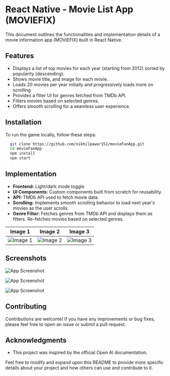 
# React Native - Movie List App (MOVIEFIX)

This document outlines the functionalities and implementation details of a movie information app (MOVIEFIX) built in React Native.


## Features

- Displays a list of top movies for each year (starting from 2012) sorted by popularity (descending).
- Shows movie title, and image for each movie.
- Loads 20 movies per year initially and progressively loads more on scrolling
- Provides a filter UI for genres fetched from TMDb API.
- Filters movies based on selected genres.
- Offers smooth scrolling for a seamless user experience.


## Installation

To run the game locally, follow these steps:

```bash
  git clone https://github.com/nikhilpawar151/movieFanApp.git
  cd movieFanApp
  npm install
  npm start
```

## Implementation

- **Frontend:** Light/dark mode toggle
- **UI Components:** Custom components built from scratch for reusability.
- **API:** TMDb API used to fetch movie data.
- **Scrolling:** Implements smooth scrolling behavior to load next year's movies as the user scrolls.
- **Genre Filter:** Fetches genres from TMDb API and displays them as filters. Re-fetches movies based on selected genres.

| Image 1 | Image 2 | Image 3 |
|---|---|---|
| ![Image 1](https://nikhilpawar.co.in/gitHub/screenshots/movieFix/moviefix-all-movies.jpeg) | ![Image 2](https://nikhilpawar.co.in/gitHub/screenshots/movieFix/moviefix-all-movies.jpeg) | ![Image 3](https://nikhilpawar.co.in/gitHub/screenshots/movieFix/moviefix-all-movies.jpeg) |


## Screenshots

![App Screenshot](https://nikhilpawar.co.in/gitHub/screenshots/movieFix/moviefix-all-movies.jpeg)

![App Screenshot](https://nikhilpawar.co.in/gitHub/screenshots/movieFix/moviefix-one-category.jpeg)

![App Screenshot](https://nikhilpawar.co.in/gitHub/screenshots/movieFix/moviefix-multiple-category.jpeg)

## Contributing

Contributions are welcome! If you have any improvements or bug fixes, please feel free to open an issue or submit a pull request.

## Acknowledgments

- This project was inspired by the official Open AI documentation.

Feel free to modify and expand upon this README to provide more specific details about your project and how others can use and contribute to it.

